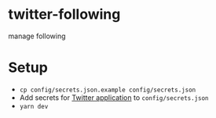 # twitter-following
manage following

# Setup
- `cp config/secrets.json.example config/secrets.json`
- Add secrets for [Twitter application](https://apps.twitter.com) to `config/secrets.json`
- `yarn dev`
